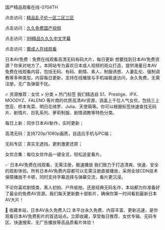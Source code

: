 
国产精品观看在线-0704TH

点击访问：<a href="https://gsd-agv.pages.dev/">精品乱子伦一区二区三区</a>

点击访问：<a href="https://gfd-5xg.pages.dev/">久久免费国产视频</a>

点击访问：<a href="https://rtj-3zo.pages.dev/">99精品久久久中文字幕</a>

点击访问：<a href="https://bered.pages.dev/">蕾成人在线观看</a>


日本AV免费｜免费在线观看高清无码有码大片，每日更新
想要找到日本AV免费资源？你来对地方了。本网站专为喜欢日本成人视频的观众打造，提供海量日本AV免费在线观看内容，包括无码、有码、剧情、素人、制服诱惑、人妻乱伦、强制调教等多种类型。内容每日更新，支持在线播放与手机端极速访问，永久免费，无需注册，无广告弹窗干扰。

🔥 资源推荐：女优 × 分类 × 热门标签
我们精选自 S1、Prestige、IPX、MOODYZ、FALENO 等片商的优质高清AV资源，涵盖上千位人气女优，包括三上悠亚、桥本有菜、明日花绮罗、Julia、天使萌等。你可以根据标签快速查找无码片、剧情片、巨乳系列、萝莉制服、剧情调教等特色分类。

每日上新：同步日本AV新作，实时更新；

高清无码：支持720p/1080p画质，自适应手机与PC端；

无码专区：真实无遮挡，更刺激更还原；

女优合集：每位女优作品一键全览，轻松追星看片。

✅ 日本AV免费在线观看，无需注册，极速播放
我们致力于打造清爽、快速、安全的观影体验。所有日本AV免费内容都可以无需注册直接播放，采用全球CDN技术保障播放不卡顿，同时支持字幕选择与弹幕交流，看片更沉浸。

不论你喜欢剧情类、素人初拍、户外偷拍，还是经典无码名作，本站都为你准备好了最全的免费AV资源。我们每天更新数十部影片，确保你第一时间看到最新日本AV大片！

📌 收藏本站，日本AV永久免费入口
本平台永久免费、内容丰富、更新迅速，是你观看日本AV免费影片的首选站点。立即收藏，享受每日推荐、女优专辑、无码专区、快速搜索、无广告播放等高品质看片体验！



<span style="display:none;">[Canonical link]( https://github.com/tn250241/85445 ）</span>
